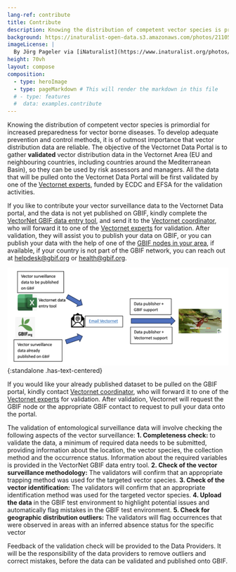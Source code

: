```yaml
---
lang-ref: contribute
title: Contribute
description: Knowing the distribution of competent vector species is primordial for increased preparedness for vector borne diseases.
background: https://inaturalist-open-data.s3.amazonaws.com/photos/211057756/original.jpeg
imageLicense: |
  By Jörg Pageler via [iNaturalist](https://www.inaturalist.org/photos/211057756) CC-BY-NC 4.0
height: 70vh
layout: compose
composition:
  - type: heroImage
  - type: pageMarkdown # This will render the markdown in this file
  # - type: features
  #  data: examples.contribute
---
```


Knowing the distribution of competent vector species is primordial for increased preparedness for vector borne diseases. To develop adequate prevention and control methods, it is of outmost importance that vector distribution data are reliable. The objective of the Vectornet Data Portal is to gather **validated** vector distribution data in the Vectornet Area (EU and neighbouring countries, including countries around the Mediterranean Basin), so they can be used by risk assessors and managers. All the data that will be pulled onto the Vectornet Data Portal will be first validated by one of the [Vectornet experts](/about#vectornet-experts), funded by ECDC and EFSA for the validation activities.

If you like to contribute your vector surveillance data to the Vectornet Data portal, and the data is not yet published on GBIF, kindly complete the [VectorNet GBIF data entry tool](/link-should-go-here), and send it to the [Vectornet coordinator](/www.ecdc.europa.eu/en/about-us/partnerships-and-networks/disease-and-laboratory-networks/vector-net), who will forward it to one of the [Vectornet experts](/about#vectornet-experts) for validation. After validation, they will assist you to publish your data on GBIF, or you can publish your data with the help of one of the [GBIF nodes in your area](/link-should-go-here), if available, if your country is not part of the GBIF network, you can reach out at [helpdesk@gbif.org](mailto:helpdesk@gbif.org) or [health@gbif.org](mailto:health@gbif.org).

![some figure text](/assets/images/vn2.png){:standalone .has-text-centered}

If you would like your already published dataset to be pulled on the GBIF portal, kindly contact [Vectornet coordinator](/www.ecdc.europa.eu/en/about-us/partnerships-and-networks/disease-and-laboratory-networks/vector-net), who will forward it to one of the [Vectornet experts](/about#vectornet-experts) for validation. After validation, Vectornet will request the GBIF node or the appropriate GBIF contact to request to pull your data onto the portal.

The validation of entomological surveillance data will involve checking the following aspects of the vector surveillance:
**1. Completeness check:** to validate the data, a minimum of required data needs to be submitted, providing information about the location, the vector species, the collection method and the occurrence status. Information about the required variables is provided in the VectorNet GBIF data entry tool. 
**2.	Check of the vector surveillance methodology:**  The validators will confirm that an appropriate trapping method was used for the targeted vector species. 
**3.	Check of the vector identification:**  The validators will confirm that an appropriate identification method was used for the targeted vector species.
**4.	Upload the data** in the GBIF test environment to highlight potential issues and automatically flag mistakes in the GBIF test environment.
**5.	Check for geographic distribution outliers:** The validators will flag occurrences that were observed in areas with an inferred absence status for the specific vector

Feedback of the validation check will be provided to the Data Providers. It will be the responsibility of the data providers to remove outliers and correct mistakes, before the data can be validated and published onto GBIF.
